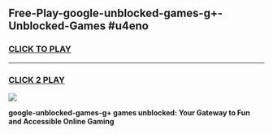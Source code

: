 
## Free-Play-google-unblocked-games-g+-Unblocked-Games #u4eno
<h3>
<a href="https://news.freeplayer.one?title=google-unblocked-games-g+&ref=8M">CLICK TO PLAY</a></h3>
<hr>

<h3>
<a href="https://news.freeplayer.one?title=google-unblocked-games-g+&ref=8M">CLICK 2 PLAY</a>
  
</h3>

<a href="https://news.freeplayer.one?title=google-unblocked-games-g+&ref=8M"><img src="https://clearcache.store/games.png"></a>


**google-unblocked-games-g+ games unblocked: Your Gateway to Fun and Accessible Online Gaming**

